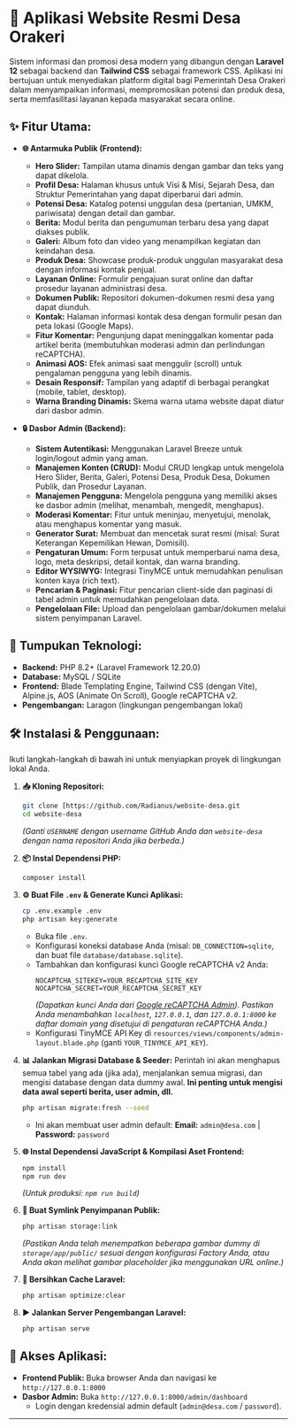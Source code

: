 # 🏡 Aplikasi Website Resmi Desa Orakeri

Sistem informasi dan promosi desa modern yang dibangun dengan **Laravel 12** sebagai backend dan **Tailwind CSS** sebagai framework CSS. Aplikasi ini bertujuan untuk menyediakan platform digital bagi Pemerintah Desa Orakeri dalam menyampaikan informasi, mempromosikan potensi dan produk desa, serta memfasilitasi layanan kepada masyarakat secara online.

## ✨ Fitur Utama:

* **🌐 Antarmuka Publik (Frontend):**
    * **Hero Slider:** Tampilan utama dinamis dengan gambar dan teks yang dapat dikelola.
    * **Profil Desa:** Halaman khusus untuk Visi & Misi, Sejarah Desa, dan Struktur Pemerintahan yang dapat diperbarui dari admin.
    * **Potensi Desa:** Katalog potensi unggulan desa (pertanian, UMKM, pariwisata) dengan detail dan gambar.
    * **Berita:** Modul berita dan pengumuman terbaru desa yang dapat diakses publik.
    * **Galeri:** Album foto dan video yang menampilkan kegiatan dan keindahan desa.
    * **Produk Desa:** Showcase produk-produk unggulan masyarakat desa dengan informasi kontak penjual.
    * **Layanan Online:** Formulir pengajuan surat online dan daftar prosedur layanan administrasi desa.
    * **Dokumen Publik:** Repositori dokumen-dokumen resmi desa yang dapat diunduh.
    * **Kontak:** Halaman informasi kontak desa dengan formulir pesan dan peta lokasi (Google Maps).
    * **Fitur Komentar:** Pengunjung dapat meninggalkan komentar pada artikel berita (membutuhkan moderasi admin dan perlindungan reCAPTCHA).
    * **Animasi AOS:** Efek animasi saat menggulir (scroll) untuk pengalaman pengguna yang lebih dinamis.
    * **Desain Responsif:** Tampilan yang adaptif di berbagai perangkat (mobile, tablet, desktop).
    * **Warna Branding Dinamis:** Skema warna utama website dapat diatur dari dasbor admin.

* **🔒 Dasbor Admin (Backend):**
    * **Sistem Autentikasi:** Menggunakan Laravel Breeze untuk login/logout admin yang aman.
    * **Manajemen Konten (CRUD):** Modul CRUD lengkap untuk mengelola Hero Slider, Berita, Galeri, Potensi Desa, Produk Desa, Dokumen Publik, dan Prosedur Layanan.
    * **Manajemen Pengguna:** Mengelola pengguna yang memiliki akses ke dasbor admin (melihat, menambah, mengedit, menghapus).
    * **Moderasi Komentar:** Fitur untuk meninjau, menyetujui, menolak, atau menghapus komentar yang masuk.
    * **Generator Surat:** Membuat dan mencetak surat resmi (misal: Surat Keterangan Kepemilikan Hewan, Domisili).
    * **Pengaturan Umum:** Form terpusat untuk memperbarui nama desa, logo, meta deskripsi, detail kontak, dan warna branding.
    * **Editor WYSIWYG:** Integrasi TinyMCE untuk memudahkan penulisan konten kaya (rich text).
    * **Pencarian & Paginasi:** Fitur pencarian client-side dan paginasi di tabel admin untuk memudahkan pengelolaan data.
    * **Pengelolaan File:** Upload dan pengelolaan gambar/dokumen melalui sistem penyimpanan Laravel.

## 🚀 Tumpukan Teknologi:

* **Backend:** PHP 8.2+ (Laravel Framework 12.20.0)
* **Database:** MySQL / SQLite
* **Frontend:** Blade Templating Engine, Tailwind CSS (dengan Vite), Alpine.js, AOS (Animate On Scroll), Google reCAPTCHA v2.
* **Pengembangan:** Laragon (lingkungan pengembangan lokal)

## 🛠️ Instalasi & Penggunaan:

Ikuti langkah-langkah di bawah ini untuk menyiapkan proyek di lingkungan lokal Anda.

1.  **📥 Kloning Repositori:**
    ```bash
    git clone [https://github.com/Radianus/website-desa.git
    cd website-desa
    ```
    *(Ganti `USERNAME` dengan username GitHub Anda dan `website-desa` dengan nama repositori Anda jika berbeda.)*

2.  **📦 Instal Dependensi PHP:**
    ```bash
    composer install
    ```

3.  **⚙️ Buat File `.env` & Generate Kunci Aplikasi:**
    ```bash
    cp .env.example .env
    php artisan key:generate
    ```
    * Buka file `.env`.
    * Konfigurasi koneksi database Anda (misal: `DB_CONNECTION=sqlite`, dan buat file `database/database.sqlite`).
    * Tambahkan dan konfigurasi kunci Google reCAPTCHA v2 Anda:
        ```dotenv
        NOCAPTCHA_SITEKEY=YOUR_RECAPTCHA_SITE_KEY
        NOCAPTCHA_SECRET=YOUR_RECAPTCHA_SECRET_KEY
        ```
        *(Dapatkan kunci Anda dari [Google reCAPTCHA Admin](https://www.google.com/recaptcha/admin/)). Pastikan Anda menambahkan `localhost`, `127.0.0.1`, dan `127.0.0.1:8000` ke daftar domain yang disetujui di pengaturan reCAPTCHA Anda.)*
    * Konfigurasi TinyMCE API Key di `resources/views/components/admin-layout.blade.php` (ganti `YOUR_TINYMCE_API_KEY`).

4.  **📊 Jalankan Migrasi Database & Seeder:**
    Perintah ini akan menghapus semua tabel yang ada (jika ada), menjalankan semua migrasi, dan mengisi database dengan data dummy awal. **Ini penting untuk mengisi data awal seperti berita, user admin, dll.**
    ```bash
    php artisan migrate:fresh --seed
    ```
    * Ini akan membuat user admin default: **Email:** `admin@desa.com` | **Password:** `password`

5.  **🌐 Instal Dependensi JavaScript & Kompilasi Aset Frontend:**
    ```bash
    npm install
    npm run dev
    ```
    *(Untuk produksi: `npm run build`)*

6.  **🔗 Buat Symlink Penyimpanan Publik:**
    ```bash
    php artisan storage:link
    ```
    *(Pastikan Anda telah menempatkan beberapa gambar dummy di `storage/app/public/` sesuai dengan konfigurasi Factory Anda, atau Anda akan melihat gambar placeholder jika menggunakan URL online.)*

7.  **🧹 Bersihkan Cache Laravel:**
    ```bash
    php artisan optimize:clear
    ```

8.  **▶️ Jalankan Server Pengembangan Laravel:**
    ```bash
    php artisan serve
    ```

## 🚀 Akses Aplikasi:

* **Frontend Publik:** Buka browser Anda dan navigasi ke `http://127.0.0.1:8000`
* **Dasbor Admin:** Buka `http://127.0.0.1:8000/admin/dashboard`
    * Login dengan kredensial admin default (`admin@desa.com` / `password`).

---
